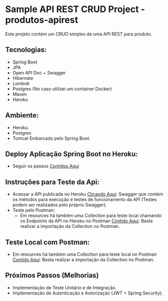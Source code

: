 # Sample API REST CRUD Project - produtos-apirest

Este projeto contém um CRUD simples de uma API REST para produto.

## Tecnologias:
- Spring Boot
- JPA 
- Open API Doc + Swagger
- Hibernate
- Lombok
- Postgres (No caso utilizei um container Docker)
- Maven
- Heroku

## Ambiente:
- Heroku.
- Postgres
- Tomcat Embarcado pelo Spring Boot.

## Deploy Aplicação Spring Boot no Heroku:
- Seguir os passos [Contidos Aqui](https://devcenter.heroku.com/articles/deploying-spring-boot-apps-to-heroku) 

## Instruções para Teste da Api:
- Acessar a API publicada no Heroku [Clicando Aqui](https://product-api-rest-app.herokuapp.com/enterprise/swagger-ui.html): Swagger que contém os métodos para execução e testes de funcionamento da API (Testes podem ser realizados pelo próprio Swagger).
- Teste pelo Postman:
  + Em resources há também uma Collection para teste local chamando os Endpoints da API no Heroku no Postman [Contido Aqui](https://github.com/chagasfelipe/produtos-apirest/blob/master/src/main/resources/postman/produtos-collection-heroku.postman_collection.json): Basta realizar a importação da Collection no Postman.

## Teste Local com Postman:
- Em resources há também uma Collection para teste local no Postman [Contido Aqui](https://github.com/chagasfelipe/produtos-apirest/blob/master/src/main/resources/postman/produtos-collection.postman_collection.json): Basta realizar a importação da Collection no Postman.

## Próximos Passos (Melhorias)
- Implementação de Teste Unitário e de Integração.
- Implementação de Autenticação e Autorização (JWT + Spring Security).
